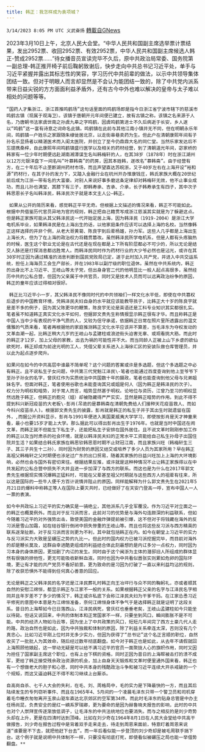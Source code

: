 ```yaml
---
title: 韩正：我怎样成为袁项城？
---
```

`3/14/2023 8:05 PM UTC 义武奋扬` [轉載自GNews](https://gnews.org/articles/1014056)



2023年3月10日上午，北京人民大会堂。“中华人民共和国副主席选举票计票结果，发出2952票、收回2952票、有效2952票，中华人民共和国副主席候选人韩正-赞成2952票……”待女播音员宣读完毕不久后，原中共政治局常委、国务院第一副总理-韩正推开椅子前后鞠躬致谢后，快步走向中共总书记习近平处，单手与习近平紧握并露出其标志性的笑容，学习历代中共前辈的做法，以示中共领导集体团结一致。但对于明眼人而言却显然是不会认为能团结一致的，除了中共党内派系带来日益尖锐的方方面面利益矛盾外，还有古今中外也难以解决的皇帝与太子难以相处的问题等等。

    “国药人才集浙江、浙江首推鸣鹤场”这句话里面的鸣鹤场即是指今日浙江省宁波市辖下的慈溪市鸣鹤古镇（现属于观海卫）。该镇于唐朝开元年间便已建立，故有古镇之称。该镇之名来源于人名，乃唐朝书法家虞世南之孙虞九皋之字鸣鹤，因虞鸣鹤第进士不久后病逝于长安，乡人遂以“鸣鹤”这一富有诗意之词命名此镇。鸣鹤镇在此前与其他江南小镇并无不同，但在明朝永乐年间，鸣鹤镇一户姓乐之家跟随朱棣徙居北京，以走街串巷卖药为生。但此户在清朝康熙年间有子孙名乐显扬者以精湛医术而入闺太医院，并创立了至今仍鼎鼎大名的同仁堂。当然乐家发达后不忘提携桑梓，自此康熙年间鸣鹤镇盛行医学以及相关的药材经营，到了清朝道光年间，宓家桥的韩家有一位少年时期便远赴湖南湘潭谋生名叫韩梅轩的人，在其38岁（1878年）时在浙江湖州以12万元银洋盘下一间名叫“叶慕韩斋”的药房，因其本姓韩，遂改名“慕韩斋”。由于经营有方，在二十年后不止垄断湖州药材市场，而且声望直达苏皖浙，又于40岁左右在上海开设“裕和源”药材行，在其子孙的发力下，又踏入金融行业在杭州开办惟康钱庄，韩氏家族大概在20世纪前后成为江浙一带有名的大富豪。对别人来说好事多磨这条定律却对韩梅轩无效，他不止事业成功，而且儿孙也满堂，其膝下有三子，即韩寿承、吉承、介承，长子韩寿承生有四子，其中次子韩思恩长子名叫韩泽民，韩泽民次子就是本文主人公—韩正。

     如果从公开的简历来看，感觉韩正平平无奇。但根据上文描述的情况来看，韩正不可能如此。根据中共借鉴历代官员异地为官的规则，韩正把自己籍贯写成浙江慈溪其实就是为了躲避这点。但是韩正家族可能从其父韩泽民这一代开始定居上海，因为韩泽民（1919-2004）是浙江大学电机系毕业，如果韩泽民是在上海出生的话，以他家庭条件应该可以选择上海的名校。当然像韩正这样选择的并非个例，从老大哥黄菊、陈良宇到后辈杨雄，孙力军。这些人几乎都是上海出生上海长大，但为了在上海的政治权力将籍贯篡改。虽然韩泽民所学电机系，但是人都有头疼脑热的时候，医生这个职业无论是在古代还是在现在都是上下所有阶层都必不可少的，所以无论是结交人脉还是打探消息都远胜常人。而韩泽民同时作为药材行业的大少爷必然也是沾光，或许在其30岁时正因为通过精准的消息判断到国民党败局已定，遂于此时加入共产党，并进入中共交运系统，担任上海海员工会生产部长，并在1983年以副厅级的职位退休。虽然在中共系统内，韩正的出身比不上习近平、王岐山等太子党，但出身身官二代的他明显比一般人起点高很多，虽然经历中共的公私合营，但因为父亲属于中共官员，同时又是技术人员而可以远离政治纷争的原因，韩正的童年应该过得相对很好。

     韩正比习近平小一岁，其父韩泽民不像同时代的中共领袖们一样文化水平低，即使在中共篡权后退步的中国教育环境，凭韩泽民夫妇自身的水平就应该能教导孩子，比韩正大十岁的陈良宇就是差不多的例子，因为其父陈更华的鞭策，陈良宇无论是英语还是工科专业知识其实都很扎实。笔者虽不知道韩正真实文化水平如何，但据郭文贵先生称情报显示韩正很有才华。而且称韩正是中国人当中少有表现的干净气质的人，又较为信守承诺，依据韩正日常在照片里所透露出的温文儒雅的气质来看，笔者再根据他的家庭推测韩正文化水平应该并不算差，当毛泽东为夺权发动的文革血潮一起，比韩正稍大几岁的王岐山与孟建柱或浪迹街头迫害无辜、或观看挑大筋。而此时的韩正才12岁，加上父母的家教，出去为祸的可能性并不大。而当同龄人正被上山下乡虐的欲仙欲死时，韩正却成为前途光明的工人，凭借父辈关系进入上海徐汇区的安装队做仓库管理员，并以此为起点逐步爬升。

    如果问在如今的中共高层中谁最不简单呢？这个问题的答案或许是多选题，但这个多选题之中必有韩正。且不说私生子女问题，中共第三代党魁江泽民\-笔者也能通过百度查询到他上至爷爷下至孙子孙女的名字，曾庆红作为实质统治中共国数十年的摄政，笔者也能查询到他父母与兄弟姐妹名字。但面对韩正，笔者使用谷歌也未能查询其兄或姐是何人（因为韩正是韩泽民的次子）。权力分为明权和暗势，对于常人而言，暗势显然甚于明权。论地位与资历，江曾乃至习的明权显然远胜于韩正，但韩正的胞兄（姐）却被隐藏得严严实实，显然是韩正暗势的作用。到此不得不提到科兴新冠疫苗的大老板\-彭肖(吊诡的是慕韩斋在清朝免费给人们接种天花疫苗救人、而如今科兴疫苗杀人)。根据郭文贵先生的披露，彭肖就是韩正的私生子并于其出生时就遗留在国外，,而据公开资料显示，彭肖与1991年便进入美国夏威夷大学学习，即使按彭肖是天才神童来看，最小也要15岁才能上大学。那么据此可以得出彭肖出生于1976年。也就是当时中国还在闹文革，而韩正就不但能生下私生子，还能把私生子安排在国外居住。且不说文革时刚刚参加工作的韩正以及当时肃杀的社会环境，就是以韩泽民夫妇的正常水平工资能给自己私生孙母子出国住院并生活？如果结合韩氏家族在韩思钦韩思恩时期不止财冠江南，而且家族兴旺（韩梅轩生三子、其三子共生十二孙），同时因为财势的原因又结交或培养了多少人员为其家所用？早在韩正高祖父韩梅轩之父时期便也涉足过广东的出口贸易，随着其家族的日益兴旺加上上海的大环境影响，必然也会与国外有密切来往。根据结果反推，或许就是这种种情况不止让韩正家族得以在中共发起的公私合营中损失不大并且进一步加深了与西方的联系。而这也是为什么在2017年郭文贵先生根据现实情况爆韩正猛料时，可能在父辈甚至祖父时期就与这些西方人的祖辈有往来，所以这是国际的一些牛人便千方百计说情并阻止的原因。同样能解释为什么郭文贵先生在2021年5月21日的爆料中称韩正等人在国际上要灭共时，已经做好了在天安门登高一呼，宣布中国人一人一票的表演。

    如今中共政坛上习近平的实力确实是一骑绝尘，其他派系几乎全军覆没。作为习近平对立面之一的韩正也概莫例外。而且对于反习派而言，此前对习的优势是与海外勾连颇深的利益联系，但如今随着习近平的对外强势出击，致使美国的金融炸弹提前被引爆，这不但对于将钱藏在海外的反习派是雪山加霜，如在硅谷银行倒闭中损失惨重的王岐山等。而且也将这些反习派与西方精英的联系逐渐扯断。对于反习派而言则更为不利，其中就包括韩正在内。如今在朝堂上习近平的实力与反习派实力大致是呈碾压之势的九比一。但此时的国内权力已被习派挖掘完毕，而目前对海外的却是鞭长莫及，这群由幸进酷吏组成的利益结合体此刻最想的是内讧多分一点权力，同时因为习本身的身体原因，更加剧了内讧的发生。同时由于这个闽浙为主体的潜邸旧人所组成的群体显然有很强的排他性，更无可能吸收新鲜血液。同时也因为中共看似嚣张实则累如危卵的国际环境，更让有才能的共产党员不看好前景。更为致命的是习因为打破了一直以来利益均沾的规则，除了收获恐惧外不能得到任何真心善意的回应。

    无论是韩正之父韩泽民的名字还是江泽民葬礼时韩正向王冶坪行与众不同的鞠躬礼，亦或者顺其自然的安慰江绵恒，都显示韩正与江家不一般的关系。如果根据韩正父亲的名字与江泽民名字相同并且年岁差不了多少的情况下，韩正或许私底下会称江泽民夫妇为干爹干妈。在江家怂恿习近平修宪的意图中本意是为江绵恒准备，奈何江绵恒身体不争气于是选择韩正就是证明了这段关系。昔日的上海帮如今已日落西山，江泽民病死，曾庆红也垂垂老矣，王岐山孟建柱如今只能坐以待毙。但话又说回来，中共的体制本和正常国家不一样，只要坐到风口，瞬间膨胀不是不可能。中共的经济人物如马云等，因为坐上了中共政策的风口，短短几年间完了西方土豪几代人走的路，政治自然也是如此，因为中共独裁和体制的原因，除了利益关系牵连太深，否则没有几个真忠心。比如习近平刚上位时并无多少实力，但因为获得了“总书记”这个名正言顺的职位，自然收买了一批批人为其效命，随后经过数年彻底翻盘。如今对于韩正也是如此，从去年不请假就回上海照顾他娘起，这一举动无疑是可以给不满习近平的官员一面聚拢人心的旗帜作用，同时又因为担任了国家副主席这个职位，也有上台下棋的资格，同时正因为昔日的上海帮被击打的溃不成军，更给了韩正接受残余政治资源的机会，加上自身天天锻炼和文革时便里通外国来看，韩正也有一个想做老大的胆子和心思，同时中共本身的残酷政治斗争和被习近平连续大开杀戒破的一个个规矩，而这又逼迫韩正不得不和习继续上台厮杀。

    自高岗自杀、七千人大会的失利，在毛、刘、周格局中，毛的实力是下降最快的一方，而且其后陆续发生的专列窃听事件、而且在1965年4、5月间的一个凌晨毛泽东只带一个警卫员和司机穿着毛巾睡衣匆匆离开玉泉山驱车直达北京郊区的空军第34师。而此时毛泽东的贴身总管是中办主任杨尚昆，负责安全的是红一嫡系罗瑞卿，更为要命的是因为赫鲁晓夫报告的影响，此时的中共也对个人崇拜宣传逐渐放低调子，让毛泽东的中共法统地位也要消失。而与之相反的是刘少奇势头却在上升，更是在四清时达到顶峰。比如在刘少奇在1964年8月1日在人民大会堂给中共高干做报告，刘少奇在报告过程中是背着双手走来走去，待走到周恩来面前，特意盯着周恩来说道“谁要是不下去，就把他赶下台去”。而一年后看似能一步登顶的刘少奇却是被毛周联手搞下台。这个例子就是说明中共体制不一样，只要没有彻底打死，即使看似被碾压之局也能一举借势翻盘。**
